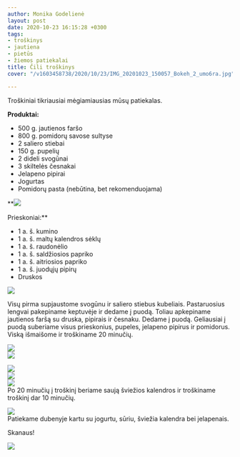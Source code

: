 ```yaml
---
author: Monika Godelienė
layout: post
date: 2020-10-23 16:15:28 +0300
tags:
- troškinys
- jautiena
- pietūs
- žiemos patiekalai
title: Čili troškinys
cover: "/v1603458738/2020/10/23/IMG_20201023_150057_Bokeh_2_umo6ra.jpg"

---
```

Troškiniai tikriausiai mėgiamiausias mūsų patiekalas.

**Produktai:**

* 500 g. jautienos faršo
* 800 g. pomidorų savose sultyse
* 2 saliero stiebai
* 150 g. pupelių
* 2 dideli svogūnai
* 3 skiltelės česnakai
* Jelapeno pipirai
* Jogurtas
* Pomidorų pasta (nebūtina, bet rekomenduojama)

**![](https://res.cloudinary.com/monikagod/image/upload/v1603458749/2020/10/23/IMG_20201023_135640_Bokeh_2_bvxtev.jpg)  
  
Prieskoniai:**

* 1 a. š. kumino
* 1 a. š. maltų kalendros sėklų
* 1 a. š. raudonėlio
* 1 a. š. saldžiosios papriko
* 1 a. š. aitriosios papriko
* 1 a. š. juodųjų pipirų
* Druskos

![](https://res.cloudinary.com/monikagod/image/upload/v1603458749/2020/10/23/IMG_20201023_140009_Bokeh_3_zhealv.jpg)  
  
Visų pirma supjaustome svogūnu ir saliero stiebus kubeliais. Pastaruosius lengvai pakepiname keptuvėje ir dedame į puodą. Toliau apkepiname jautienos faršą su druska, pipirais ir česnaku. Dedame į puodą. Geliausiai į puodą suberiame visus prieskonius, pupeles, jelapeno pipirus ir pomidorus. Viską išmaišome ir troškiname 20 minučių.   
  
![](https://res.cloudinary.com/monikagod/image/upload/v1603458737/2020/10/23/IMG_20201023_141512_Bokeh_2_pino9d.jpg)  
![](https://res.cloudinary.com/monikagod/image/upload/v1603458737/2020/10/23/IMG_20201023_141641_Bokeh_2_cgsxdq.jpg)  
  
![](https://res.cloudinary.com/monikagod/image/upload/v1603458737/2020/10/23/IMG_20201023_141710_Bokeh_2_yxfxyd.jpg)  
![](https://res.cloudinary.com/monikagod/image/upload/v1603458737/2020/10/23/IMG_20201023_141722_Bokeh_2_kh3rmt.jpg)  
![](https://res.cloudinary.com/monikagod/image/upload/v1603458737/2020/10/23/IMG_20201023_141738_Bokeh_2_r7zxin.jpg)  
Po 20 minučių į troškinį beriame saują šviežios kalendros ir troškiname troškinį dar 10 minučių.  
  
![](https://res.cloudinary.com/monikagod/image/upload/v1603458737/2020/10/23/IMG_20201023_144358_Bokeh_2_yftjoz.jpg)  
Patiekame dubenyje kartu su jogurtu, sūriu, šviežia kalendra bei jelapenais.  
  
Skanaus!  
  
![](https://res.cloudinary.com/monikagod/image/upload/v1603458738/2020/10/23/IMG_20201023_150057_Bokeh_2_umo6ra.jpg)